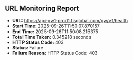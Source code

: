 ## URL Monitoring Report

- **URL:** https://api-gw1-prod1.fisglobal.com/gw/v1/health
- **Start Time:** 2025-09-26T11:50:07.870157
- **End Time:** 2025-09-26T11:50:08.215375
- **Total Time Taken:** 0.345218 seconds
- **HTTP Status Code:** 403
- **Status:** Failure
- **Failure Reason:** HTTP Status Code: 403
